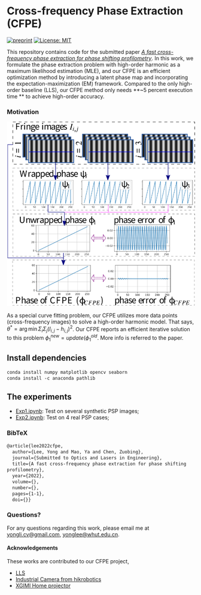 # Cross-frequency Phase Extraction (CFPE) 


[![preprint](https://img.shields.io/static/v1?label=Journal&message=Submitted_OLEN&color=B31B1B)](https://www.journals.elsevier.com/optics-and-lasers-in-engineering)
[![License: MIT](https://img.shields.io/badge/License-MIT-yellow.svg)](https://opensource.org/licenses/MIT)


This repository contains code for the submitted paper *[A fast cross-frequency phase extraction for phase shifting profilometry](https://doi.org/)*. 
In this work, we formulate the phase extraction problem with high-order harmonic as a maximum likelihood estimation (MLE), and our CFPE is an efficient optimization method by introducing a latent phase map and incorporating the expectation-maximization (EM) framework.
Compared to the only high-order baseline (LLS), our CFPE method only needs **~5 percent execution time ** to achieve high-order accuracy.
### Motivation 
![movie](https://github.com/yongleex/CFPE/blob/main/data/Fig2.png)

As a special curve fitting problem, our CFPE utilizes more data points (cross-frequency images) to solve a high-order harmonic model. That says, $\theta^* =\arg\min \Sigma_i\Sigma_j (I_{i,j}-h_{i,j})^2$. Our CFPE reports an efficient iterative solution to this problem $\phi_1^{new}=update(\phi_1^{old}$. More info is referred to the paper.


## Install dependencies
```
conda install numpy matplotlib opencv seaborn
conda install -c anaconda pathlib
```


## The experiments
* [Exp1.ipynb](https://github.com/yongleex/CFPE/blob/main/Exp1_synthesis.ipynb): Test on several synthetic PSP images;
* [Exp2.ipynb](https://github.com/yongleex/CFPE/blob/main/Exp2_real.ipynb): Test on 4 real PSP cases;


### BibTeX

```
@article{lee2022cfpe,
  author={Lee, Yong and Mao, Ya and Chen, Zuobing},  
  journal={Submitted to Optics and Lasers in Engineering},  
  title={A fast cross-frequency phase extraction for phase shifting profilometry},  
  year={2022},
  volume={},
  number={},
  pages={1-1},
  doi={}}
```

### Questions?
For any questions regarding this work, please email me at [yongli.cv@gmail.com](mailto:yongli.cv@gmail.com), [yonglee@whut.edu.cn](mailto:yonglee@whut.edu.cn).

#### Acknowledgements
These works are contributed to our CFPE project,

* [LLS](https://doi.org/10.1364/OE.384155)
* [Industrial Camera from hikrobotics](https://www.hikrobotics.com/cn/machinevision/visionproduct?typeId=27&id=259)
* [XGIMI Home projector](https://www.xgimi.com/)
